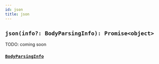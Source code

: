 ```yaml
---
id: json
title: json
---
```


<!-- cspell:ignore bodyparsinginfo -->

## `json(info?: BodyParsingInfo): Promise<object>`

TODO: coming soon

### [`BodyParsingInfo`](api/context/buffer.md#bodyparsinginfo)
